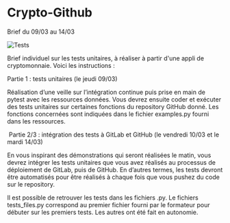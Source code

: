 # Crypto-Github
 Brief du 09/03 au 14/03

![Tests](https://github.com/LaurenceAndraud/Crypto-Github/actions/workflows/test.yml/badge.svg)

Brief individuel sur les tests unitaires, à réaliser à partir d'une appli de cryptomonnaie. Voici les instructions :

Partie 1 : tests unitaires (le jeudi 09/03)

Réalisation d’une veille sur l’intégration continue puis prise en main de pytest avec les ressources données. Vous devrez ensuite coder et exécuter des tests unitaires sur certaines fonctions du repository GitHub donné. Les fonctions concernées sont indiquées dans le fichier examples.py fourni dans les ressources.

​
Partie 2/3 : intégration des tests à GitLab et GitHub (le vendredi 10/03 et le mardi 14/03)

En vous inspirant des démonstrations qui seront réalisées le matin, vous devrez intégrer les tests unitaires que vous avez réalisés au processus de déploiement de GitLab, puis de GitHub. En d’autres termes, les tests devront être automatisés pour être réalisés à chaque fois que vous pushez du code sur le repository.

Il est possible de retrouver les tests dans les fichiers .py. Le fichiers tests_files.py correspond au premier fichier fourni par le formateur pour débuter sur les premiers tests. Les autres ont été fait en autonomie.